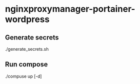 # nginxproxymanager-portainer-wordpress

## Generate secrets
./generate_secrets.sh

## Run compose
./compuse up [-d]
